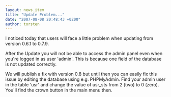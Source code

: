 ```yaml
---
layout: news_item
title: "Update Problem..."
date: "2007-08-08 20:48:43 +0200"
author: torsten
---
```


I noticed today that users will face a little problem when updating from version 0.6.1 to 0.7.9.

After the Update you will not be able to access the admin panel even when you're logged in as user 'admin'.
This is because one field of the database is not updated correctly.

We will publish a fix with version 0.8 but until then you can easily fix this issue by editing the database using e.g. PHPMyAdmin.
Find your admin user in the table 'usr' and change the value of usr_sts from 2 (two) to 0 (zero).
You'll find the crown button in the main menu then.